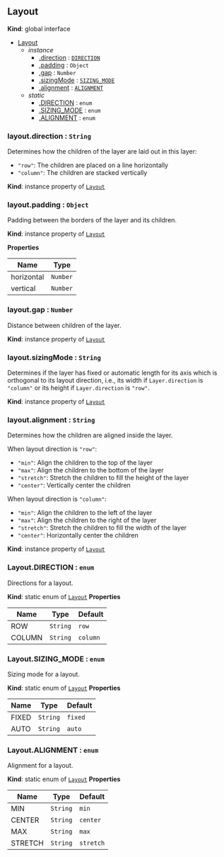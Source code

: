 ## Layout
**Kind**: global interface

<a name="Layout"></a>
* [Layout](#Layout)
    * _instance_
        * [.direction](#Layout+direction) : [<code>DIRECTION</code>](#Layout.DIRECTION)
        * [.padding](#Layout+padding) : <code>Object</code>
        * [.gap](#Layout+gap) : <code>Number</code>
        * [.sizingMode](#Layout+sizingMode) : [<code>SIZING_MODE</code>](#Layout.SIZING_MODE)
        * [.alignment](#Layout+alignment) : [<code>ALIGNMENT</code>](#Layout.ALIGNMENT)
    * _static_
        * [.DIRECTION](#Layout.DIRECTION) : <code>enum</code>
        * [.SIZING_MODE](#Layout.SIZING_MODE) : <code>enum</code>
        * [.ALIGNMENT](#Layout.ALIGNMENT) : <code>enum</code>

<a name="Layout+direction"></a>
### layout.direction : <code>String</code>
Determines how the children of the layer are laid out in this layer:
 - `"row"`: The children are placed on a line horizontally
 - `"column"`: The children are stacked vertically

**Kind**: instance property of [<code>Layout</code>](#Layout)

<a name="Layout+padding"></a>
### layout.padding : <code>Object</code>
Padding between the borders of the layer and its children.

**Kind**: instance property of [<code>Layout</code>](#Layout)

**Properties**

| Name | Type |
| --- | --- |
| horizontal | <code>Number</code> |
| vertical | <code>Number</code> |

<a name="Layout+gap"></a>
### layout.gap : <code>Number</code>
Distance between children of the layer.

**Kind**: instance property of [<code>Layout</code>](#Layout)

<a name="Layout+sizingMode"></a>
### layout.sizingMode : <code>String</code>
Determines if the layer has fixed or automatic length for its axis which is orthogonal to its layout direction, i.e., its width if `Layer.direction` is `"column"` or its height if `Layer.direction` is `"row"`.

**Kind**: instance property of [<code>Layout</code>](#Layout)

<a name="Layout+alignment"></a>
### layout.alignment : <code>String</code>
Determines how the children are aligned inside the layer.

When layout direction is `"row"`:
- `"min"`: Align the children to the top of the layer
- `"max"`: Align the children to the bottom of the layer 
- `"stretch"`: Stretch the children to fill the height of the layer 
- `"center"`: Vertically center the children

When layout direction is `"column"`:
- `"min"`: Align the children to the left of the layer
- `"max"`: Align the children to the right of the layer 
- `"stretch"`: Stretch the children to fill the width of the layer 
- `"center"`: Horizontally center the children

**Kind**: instance property of [<code>Layout</code>](#Layout)

<a name="Layout.DIRECTION"></a>
### Layout.DIRECTION : <code>enum</code>
Directions for a layout.

**Kind**: static enum of [<code>Layout</code>](#Layout)
**Properties**

| Name | Type | Default |
| --- | --- | --- |
| ROW | <code>String</code> | <code>row</code> |
| COLUMN | <code>String</code> | <code>column</code> |

<a name="Layout.SIZING_MODE"></a>
### Layout.SIZING_MODE : <code>enum</code>
Sizing mode for a layout.

**Kind**: static enum of [<code>Layout</code>](#Layout)
**Properties**

| Name | Type | Default |
| --- | --- | --- |
| FIXED | <code>String</code> | <code>fixed</code> |
| AUTO | <code>String</code> | <code>auto</code> |

<a name="Layout.ALIGNMENT"></a>
### Layout.ALIGNMENT : <code>enum</code>
Alignment for a layout.

**Kind**: static enum of [<code>Layout</code>](#Layout)
**Properties**

| Name | Type | Default |
| --- | --- | --- |
| MIN | <code>String</code> | <code>min</code> |
| CENTER | <code>String</code> | <code>center</code> |
| MAX | <code>String</code> | <code>max</code> |
| STRETCH | <code>String</code> | <code>stretch</code> |
